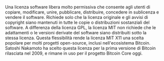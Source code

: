 Una licenza software libera molto permissiva che consente agli utenti di copiare, modificare, unire, pubblicare, distribuire, concedere in sublicenza e vendere il software. Richiede solo che la licenza originale e gli avvisi di copyright siano mantenuti in tutte le copie o distribuzioni sostanziali del software. A differenza della licenza GPL, la licenza MIT non richiede che le adattamenti o le versioni derivate del software siano distribuiti sotto la stessa licenza. Questa flessibilità rende la licenza MIT X11 una scelta popolare per molti progetti open-source, inclusi nell'ecosistema Bitcoin. Satoshi Nakamoto ha scelto questa licenza per la prima versione di Bitcoin rilasciata nel 2009, e rimane in uso per il progetto Bitcoin Core oggi.